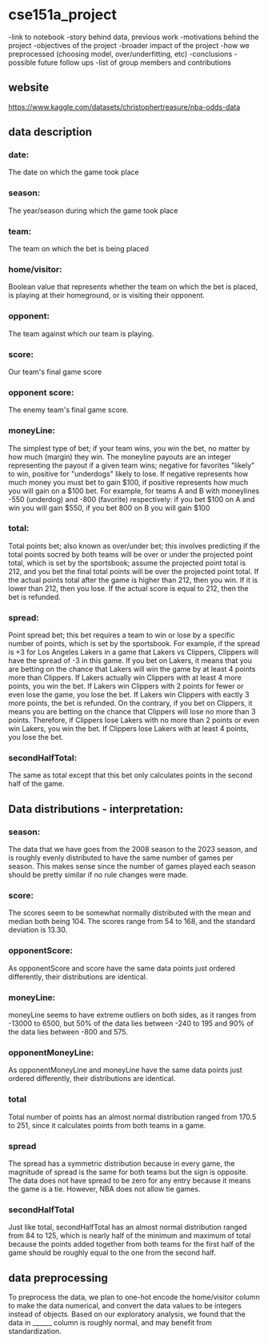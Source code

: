 # cse151a_project
-link to notebook
-story behind data, previous work
-motivations behind the project
-objectives of the project
-broader impact of the project
-how we preprocessed (choosing model, over/underfitting, etc)
-conclusions
-possible future follow ups
-list of group members and contributions

## website
https://www.kaggle.com/datasets/christophertreasure/nba-odds-data


## data description

### date:
The date on which the game took place

### season:
The year/season during which the game took place

### team:
The team on which the bet is being placed

### home/visitor:
Boolean value that represents whether the team on which the bet is placed, is playing at their homeground, or is visiting their opponent.

### opponent:
The team against which our team is playing.

### score:
Our team's final game score

### opponent score:
The enemy team's final game score.

### moneyLine:
The simplest type of bet; if your team wins, you win the bet, no matter by how much (margin) they win. The moneyline payouts are an integer representing the payout if a given team wins; negative for favorites "likely" to win, positive for "underdogs" likely to lose. If negative represents how much money you must bet to gain $100, if positive represents how much you will gain on a $100 bet. For example, for teams A and B with moneylines -550 (underdog) and -800 (favorite) respectively: if you bet $100 on A and win you will gain $550, if you bet 800 on B you will gain $100

### total:
Total points bet; also known as over/under bet; this involves predicting if the total points socred by both teams will be over or under the projected point total, which is set by the sportsbook; assume the projected point total is 212, and you bet the final total points will be over the projected point total. If the actual points total after the game is higher than 212, then you win. If it is lower than 212, then you lose. If the actual score is equal to 212, then the bet is refunded.

### spread:
Point spread bet; this bet requires a team to win or lose by a specific number of points, which is set by the sportsbook. For example, if the spread is +3 for Los Angeles Lakers in a game that Lakers vs Clippers, Clippers will have the spread of -3 in this game. If you bet on Lakers, it means that you are betting on the chance that Lakers will win the game by at least 4 points more than Clippers. If Lakers actually win Clippers with at least 4 more points, you win the bet. If Lakers win Clippers with 2 points for fewer or even lose the game, you lose the bet. If Lakers win Clippers with eactly 3 more points, the bet is refunded. On the contrary, if you bet on Clippers, it means you are betting on the chance that Clippers will lose no more than 3 points. Therefore, if Clippers lose Lakers with no more than 2 points or even win Lakers, you win the bet. If Clippers lose Lakers with at least 4 points, you lose the bet.

### secondHalfTotal:
The same as total except that this bet only calculates points in the second half of the game.

## Data distributions - interpretation:

### season:
The data that we have goes from the 2008 season to the 2023 season, and is roughly evenly distributed to have the same number of games per season. This makes sense since the number of games played each season should be pretty similar if no rule changes were made.

### score: 
The scores seem to be somewhat normally distributed with the mean and median both being 104. The scores range from 54 to 168, and the standard deviation is 13.30. 

### opponentScore:
As opponentScore and score have the same data points just ordered differently, their distributions are identical.

### moneyLine:
moneyLine seems to have extreme outliers on both sides, as it ranges from -13000 to 6500, but 50% of the data lies between -240 to 195 and 90% of the data lies between -800 and 575.

### opponentMoneyLine:
As opponentMoneyLine and moneyLine have the same data points just ordered differently, their distributions are identical.

### total
Total number of points has an almost normal distribution ranged from 170.5 to 251, since it calculates points from both teams in a game.

### spread
The spread has a symmetric distribution because in every game, the magnitude of spread is the same for both teams but the sign is opposite. The data does not have spread to be zero for any entry because it means the game is a tie. However, NBA does not allow tie games.

### secondHalfTotal
Just like total, secondHalfTotal has an almost normal distribution ranged from 84 to 125, which is nearly half of the minimum and maximum of total because the points added together from both teams for the first half of the game should be roughly equal to the one from the second half.


## data preprocessing
To preprocess the data, we plan to one-hot encode the home/visitor column to make the data numerical, and convert the data values to be integers instead of objects. Based on our exploratory analysis, we found that the data in ______ column is roughly normal, and may benefit from standardization.

